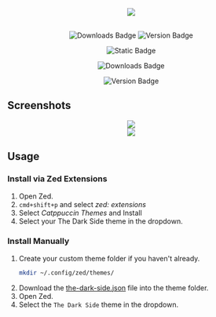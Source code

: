 <div align="center"><img src="https://i.ibb.co/xfmZVX4/cold-smooth-tasty.jpg"/></div>


<br>
<div align="center">

<!-- BADGES_START1 -->
![Downloads Badge](https://img.shields.io/badge/downloads-2547-df881d?style=for-the-badge&label=Downloads&labelColor=363a4f&color=df881d) ![Version Badge](https://img.shields.io/badge/version-0.2.3-8A2BE2?style=for-the-badge&label=Version&labelColor=363a4f&color=9a77cf)
<!-- BADGES_END1 -->


![Static Badge](https://img.shields.io/badge/Zed-8A2BE2?style=for-the-badge&label=Build%20For&color=e5c07b&labelColor=363a4f)

<!-- DOWNLOADS_BADGE_START -->
![Downloads Badge](https://img.shields.io/badge/downloads-2547-df881d?style=for-the-badge&label=Downloads&labelColor=363a4f&color=df881d)
<!-- DOWNLOADS_BADGE_END -->

<!-- VERSION_BADGE_START -->
![Version Badge](https://img.shields.io/badge/version-0.2.3-8A2BE2?style=for-the-badge&label=Version&labelColor=363a4f&color=9a77cf)
<!-- VERSION_BADGE_END -->


</div>

## Screenshots

<div align="center"><img src="https://i.ibb.co/ZmLbxsP/Screenshot-2024-02-25-at-11-28-52-AM.png"/></div>


<div align="center"><img src="https://i.ibb.co/f2SLdm4/Screenshot-2024-02-25-at-11-29-53-AM.png"/></div>


## Usage

### Install via Zed Extensions

1. Open Zed.
2. `cmd+shift+p` and select _zed: extensions_
3. Select _Catppuccin Themes_ and Install
4. Select your The Dark Side theme in the dropdown.

### Install Manually

1. Create your custom theme folder if you haven't already.
   ```bash
   mkdir ~/.config/zed/themes/
   ```
2. Download the [the-dark-side.json](./themes/the-dark-side.json) file into the theme folder.
3. Open Zed.
4. Select the `The Dark Side` theme in the dropdown.

